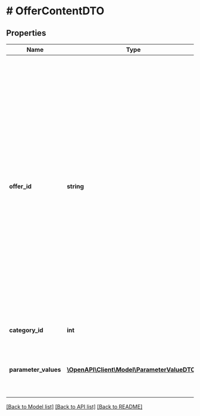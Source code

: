 # # OfferContentDTO

## Properties

Name | Type | Description | Notes
------------ | ------------- | ------------- | -------------
**offer_id** | **string** | Ваш SKU — идентификатор товара в вашей системе.  Разрешена любая последовательность длиной до 80 знаков. В нее могут входить английские и русские буквы, цифры и символы &#x60;. , / \\ ( ) [ ] - &#x3D; _&#x60;  Правила использования SKU:  * У каждого товара SKU должен быть свой.  * SKU товара нельзя менять — можно только удалить товар и добавить заново с новым SKU.  * Уже заданный SKU нельзя освободить и использовать заново для другого товара. Каждый товар должен получать новый идентификатор, до того никогда не использовавшийся в вашем каталоге.  [Что такое SKU и как его назначать](https://yandex.ru/support/marketplace/assortment/add/index.html#fields) |
**category_id** | **int** | Идентификатор категории на Маркете. |
**parameter_values** | [**\OpenAPI\Client\Model\ParameterValueDTO[]**](ParameterValueDTO.md) | Список характеристик с их значениями. Обновляется всегда целиком. Максимальное количество — 300. |

[[Back to Model list]](../../README.md#models) [[Back to API list]](../../README.md#endpoints) [[Back to README]](../../README.md)
